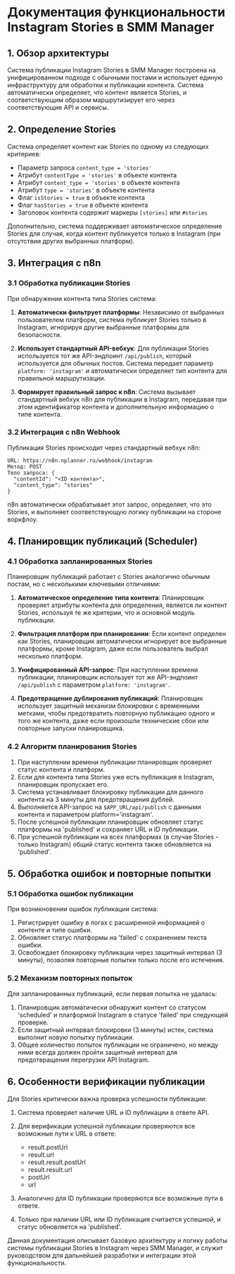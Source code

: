 # Документация функциональности Instagram Stories в SMM Manager

## 1. Обзор архитектуры

Система публикации Instagram Stories в SMM Manager построена на унифицированном подходе с обычными постами и использует единую инфраструктуру для обработки и публикации контента. Система автоматически определяет, что контент является Stories, и соответствующим образом маршрутизирует его через соответствующие API и сервисы.

## 2. Определение Stories

Система определяет контент как Stories по одному из следующих критериев:
- Параметр запроса `content_type = 'stories'`
- Атрибут `contentType = 'stories'` в объекте контента
- Атрибут `content_type = 'stories'` в объекте контента
- Атрибут `type = 'stories'` в объекте контента
- Флаг `isStories = true` в объекте контента
- Флаг `hasStories = true` в объекте контента
- Заголовок контента содержит маркеры `[stories]` или `#stories`

Дополнительно, система поддерживает автоматическое определение Stories для случая, когда контент публикуется только в Instagram (при отсутствии других выбранных платформ).

## 3. Интеграция с n8n

### 3.1 Обработка публикации Stories

При обнаружении контента типа Stories система:

1. **Автоматически фильтрует платформы**: Независимо от выбранных пользователем платформ, система публикует Stories только в Instagram, игнорируя другие выбранные платформы для безопасности.

2. **Использует стандартный API-вебхук**: Для публикации Stories используется тот же API-эндпоинт `/api/publish`, который используется для обычных постов. Система передает параметр `platform: 'instagram'` и автоматически определяет тип контента для правильной маршрутизации.

3. **Формирует правильный запрос к n8n**: Система вызывает стандартный вебхук n8n для публикации в Instagram, передавая при этом идентификатор контента и дополнительную информацию о типе контента.

### 3.2 Интеграция с n8n Webhook

Публикация Stories происходит через стандартный вебхук n8n:

```
URL: https://n8n.nplanner.ru/webhook/instagram
Метод: POST
Тело запроса: {
  "contentId": "<ID контента>",
  "content_type": "stories"
}
```

n8n автоматически обрабатывает этот запрос, определяет, что это Stories, и выполняет соответствующую логику публикации на стороне воркфлоу.

## 4. Планировщик публикаций (Scheduler)

### 4.1 Обработка запланированных Stories

Планировщик публикаций работает с Stories аналогично обычным постам, но с несколькими ключевыми отличиями:

1. **Автоматическое определение типа контента**: Планировщик проверяет атрибуты контента для определения, является ли контент Stories, используя те же критерии, что и основной модуль публикации.

2. **Фильтрация платформ при планировании**: Если контент определен как Stories, планировщик автоматически игнорирует все выбранные платформы, кроме Instagram, даже если пользователь выбрал несколько платформ.

3. **Унифицированный API-запрос**: При наступлении времени публикации, планировщик использует тот же API-эндпоинт `/api/publish` с параметром `platform: 'instagram'`.

4. **Предотвращение дублирования публикаций**: Планировщик использует защитный механизм блокировки с временными метками, чтобы предотвратить повторную публикацию одного и того же контента, даже если произошли технические сбои или повторные запуски планировщика.

### 4.2 Алгоритм планирования Stories

1. При наступлении времени публикации планировщик проверяет статус контента и платформ.
2. Если для контента типа Stories уже есть публикация в Instagram, планировщик пропускает его.
3. Система устанавливает блокировку публикации для данного контента на 3 минуты для предотвращения дублей.
4. Выполняется API-запрос на `$APP_URL/api/publish` с данными контента и параметром platform='instagram'.
5. После успешной публикации планировщик обновляет статус платформы на 'published' и сохраняет URL и ID публикации.
6. При успешной публикации на всех платформах (в случае Stories - только Instagram) общий статус контента также обновляется на 'published'.

## 5. Обработка ошибок и повторные попытки

### 5.1 Обработка ошибок публикации

При возникновении ошибок публикации система:

1. Регистрирует ошибку в логах с расширенной информацией о контенте и типе ошибки.
2. Обновляет статус платформы на 'failed' с сохранением текста ошибки.
3. Освобождает блокировку публикации через защитный интервал (3 минуты), позволяя повторные попытки только после его истечения.

### 5.2 Механизм повторных попыток

Для запланированных публикаций, если первая попытка не удалась:

1. Планировщик автоматически обнаружит контент со статусом 'scheduled' и платформой Instagram в статусе 'failed' при следующей проверке.
2. Если защитный интервал блокировки (3 минуты) истек, система выполнит новую попытку публикации.
3. Общее количество попыток публикации не ограничено, но между ними всегда должен пройти защитный интервал для предотвращения перегрузки API Instagram.

## 6. Особенности верификации публикации

Для Stories критически важна проверка успешности публикации:

1. Система проверяет наличие URL и ID публикации в ответе API.
2. Для верификации успешной публикации проверяются все возможные пути к URL в ответе:
   - result.postUrl
   - result.url
   - result.result.postUrl
   - result.result.url
   - postUrl
   - url

3. Аналогично для ID публикации проверяются все возможные пути в ответе.
4. Только при наличии URL или ID публикация считается успешной, и статус обновляется на 'published'.

Данная документация описывает базовую архитектуру и логику работы системы публикации Stories в Instagram через SMM Manager, и служит руководством для дальнейшей разработки и интеграции этой функциональности.